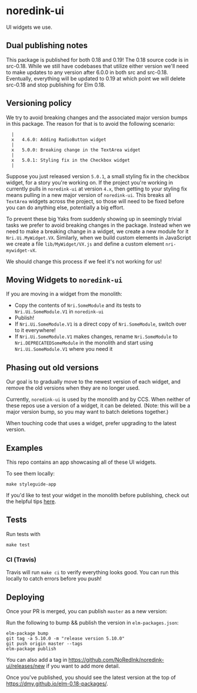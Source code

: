 # noredink-ui

UI widgets we use.

## Dual publishing notes

This package is published for both 0.18 and 0.19! The 0.18 source code is in src-0.18. While
we still have codebases that utilize either version we'll need to make updates to any version
after 6.0.0 in both src and src-0.18. Eventually, everything will be updated to 0.19 at which
point we will delete src-0.18 and stop publishing for Elm 0.18.

## Versioning policy

We try to avoid breaking changes and the associated major version bumps in this package. The reason for that is to avoid the following scenario:

```
  |
  x   4.6.0: Adding RadioButton widget
  |
  x   5.0.0: Breaking change in the TextArea widget
  |
  x   5.0.1: Styling fix in the Checkbox widget
  |
```

Suppose you just released version `5.0.1`, a small styling fix in the checkbox widget, for a story you're working on. If the project you're working in currently pulls in `noredink-ui` at version `4.x`, then getting to your styling fix means pulling in a new major version of `noredink-ui`. This breaks all `TextArea` widgets across the project, so those will need to be fixed before you can do anything else, potentially a big effort.

To prevent these big Yaks from suddenly showing up in seemingly trivial tasks we prefer to avoid breaking changes in the package. Instead when we need to make a breaking change in a widget, we create a new module for it `Nri.Ui.MyWidget.VX`. Similarly, when we build custom elements in JavaScript we create a file `lib/MyWidget/VX.js` and define a custom element `nri-mywidget-vX`.

We should change this process if we feel it's not working for us!

## Moving Widgets to `noredink-ui`

If you are moving in a widget from the monolith:
- Copy the contents of `Nri.SomeModule` and its tests to `Nri.Ui.SomeModule.V1` in `noredink-ui`
- Publish!
- If `Nri.Ui.SomeModule.V1` is a direct copy of `Nri.SomeModule`, switch over to it everywhere!
- If `Nri.Ui.SomeModule.V1` makes changes, rename `Nri.SomeModule` to `Nri.DEPRECATEDSomeModule` in the monolith and start using `Nri.Ui.SomeModule.V1` where you need it


## Phasing out old versions

Our goal is to gradually move to the newest version of each widget, and remove the old versions when they are no longer used.

Currently, `noredink-ui` is used by the monolith and by CCS. When neither of these repos use a version of a widget, it can be deleted. (Note: this will be a major version bump, so you may want to batch deletions together.)

When touching code that uses a widget, prefer upgrading to the latest version.


## Examples

This repo contains an app showcasing all of these UI widgets.

To see them locally:

```
make styleguide-app
```

If you'd like to test your widget in the monolith before publishing, check out the helpful tips [here](https://paper.dropbox.com/doc/Grafting-noredink-ui-into-the-monolith--AOae7awXY8Br7YEhbZunUEZdAg-ff7N9zwMyRR2D5Umza5Ez).

## Tests

Run tests with

```
make test
```

### CI (Travis)

Travis will run `make ci` to verify everything looks good.
You can run this locally to catch errors before you push!

## Deploying

Once your PR is merged, you can publish `master` as a new version:

Run the following to bump && publish the version in `elm-packages.json`:

```
elm-package bump
git tag -a 5.10.0 -m "release version 5.10.0"
git push origin master --tags
elm-package publish
```

You can also add a tag in https://github.com/NoRedInk/noredink-ui/releases/new if you want to add more detail.

Once you've published, you should see the latest version at the top of https://dmy.github.io/elm-0.18-packages/.
